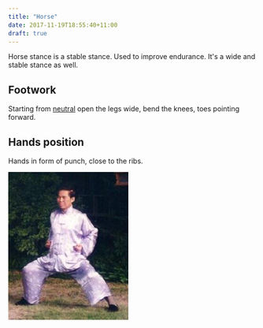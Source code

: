 ```yaml
---
title: "Horse"
date: 2017-11-19T18:55:40+11:00
draft: true
---
```


Horse stance is a stable stance. Used to improve endurance. It's a wide and stable stance as well.


## Footwork
Starting from [neutral](../neutral) open the legs wide, bend the knees, toes pointing forward.

## Hands position
Hands in form of punch, close to the ribs.


![Horse stance](images/horse-stance.jpg)
